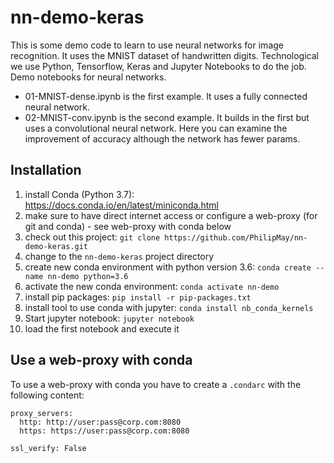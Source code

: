 # nn-demo-keras
This is some demo code to learn to use neural networks for image recognition. It uses the MNIST dataset of handwritten digits. Technological we use Python, Tensorflow, Keras and Jupyter Notebooks to do the job.
Demo notebooks for neural networks.

- 01-MNIST-dense.ipynb is the first example. It uses a fully connected neural network.
- 02-MNIST-conv.ipynb is the second example. It builds in the first but uses a convolutional neural network. Here you can examine the improvement of accuracy although the network has fewer params.

## Installation
1. install Conda (Python 3.7): https://docs.conda.io/en/latest/miniconda.html
2. make sure to have direct internet access or configure a web-proxy (for git and conda) - see web-proxy with conda below
3. check out this project: `git clone https://github.com/PhilipMay/nn-demo-keras.git`
4. change to the `nn-demo-keras` project directory
5. create new conda environment with python version 3.6: `conda create --name nn-demo python=3.6`
6. activate the new conda environment: `conda activate nn-demo`
7. install pip packages: `pip install -r pip-packages.txt`
8. install tool to use conda with jupyter: `conda install nb_conda_kernels`
9. Start jupyter notebook: `jupyter notebook`
10. load the first notebook and execute it

## Use a web-proxy with conda
To use a web-proxy with conda you have to create a `.condarc` with the following content:

```
proxy_servers:
  http: http://user:pass@corp.com:8080
  https: https://user:pass@corp.com:8080

ssl_verify: False
```
